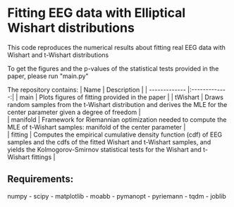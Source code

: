 # Fitting EEG data with Elliptical Wishart distributions

This code reproduces the numerical results about fitting real EEG data with Wishart and t-Wishart distributions

To get the figures and the p-values of the statistical tests provided in the paper, please run "main.py"

The repository contains:
| Name             | Description   |
| -------------    |:-------------:|
| main             | Plots figures of fitting provided in the paper         |
| tWishart         | Draws random samples from the t-Wishart distribution and derives the MLE for the center parameter given a degree of freedom     |  
| manifold         | Framework for Riemannian optimization needed to compute the MLE of t-Wishart samples: manifold of the center parameter   |    
| fitting          | Computes the empirical cumulative density function (cdf) of EEG samples and the cdfs of the fitted Wishart and t-Wishart samples, and yields the Kolmogorov-Smirnov statistical tests for the Wishart and t-Wishart fittings     |   

## Requirements: 
numpy - scipy - matplotlib - moabb - pymanopt - pyriemann - tqdm - joblib
